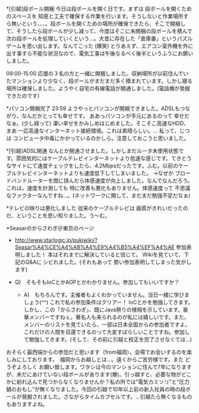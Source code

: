 *[引越]段ボール開梱
今日は段ボールを開く日です。まずは 段ボールを開くためのスペースを 知恵と工夫で確保する作業を行います。そうしないと作業場所すら無いという、、、。段ボールを開くための場所が確保できたら、そこで開梱して、そうしたら段ボールが少し減って、今度はそこに未開梱の段ボールを積んで 次の段ボールを処理していくという…。大昔に存在した「倉庫番」というパズルゲームを思い出します。なんてこった (爆笑)
とりあえず、エアコン室外機を外に出す事すら不能な状況なので、電気工事は午後なるべく後半というふうにお願いしました。

09:00-15:00 応援の３名の方と一緒に開梱しました。収納場所が以前住んでいたマンションより少なく、段ボールがまだまだ多く積まれています。しかし寝る場所は確保しました。ようやく自宅の有線電話が開通しました。(電話機が発掘できたのです)

*パソコン開梱完了
23:59 ようやっとパソコンが開梱できました。ADSLもつながり、なんだかとっても幸せです。
ああっパソコンが手元にあるのって 幸せだなぁ。(少し経って) 凄い幸せをかみしめはじめました。そこそこ高速なHDD、まあ 一応高速なインターネット接続環境。これは素晴らしい。… 私って、じつは コンピュータ中毒にかかっているのかしら。注意しておこうと思いました。

*[引越]ADSL開通
なんとか開通させました。しかしまだルータ未使用状態です。雰囲気的にはケーブルテレビインターネットより低速な感じです。てきとうなサイトにて速度チェックをしたら、4.2Mbpsだったです。ふむ。以前のケーブルテレビインターネットよりも速度低下してしまいました。
→なぜか ブロードバンドルーターを間に挟んだら体感速度が向上しました。なんでなんだろう。これは。速度を計測しても 特に改善も悪化もありません。体感速度って 不思議なファクターなんですね…。(ネットワークに関して、まだまだ勉強不足だなぁ)

*テレビの映りは悪化しました
従来のケーブルテレビは 画質がきれいだったのだ、ということを思い知りました。う～む。

*Seasarのからさわぎ＠東京のページ

* http://www.starlogic.jp/pukiwiki/?Seasar%A4%CE%A4%AB%A4%E9%A4%B5%A4%EF%A4%AE
参加表明しました！ 本はそれまでに解決していると信じて。
Wikiを見ていて、下記のQ&Aに シビれました。(それもあって 勢い参加表明してしまった気がします)

* Q)　そもそもIoCとかAOPとかわかりません。参加してもいいですか？
  *  A)　もちろんです。主催者もよくわかっていません。当日一緒に学びましょう(^^)
これで私の参加条件はクリアー！ IoCとかを勉強してきます。しかし、この「からさわぎ」、既にJava祭りの様相を示しています。豪華メンバーですねぇ。著名人も来られるのが私には嬉しいです。また、メンバーのリストを見ていたら、一部は日本全国からの参加者ですよ。これだけの人間を召還できるのって大変すばらしいことですね。参加して勉強してきます。(そして、その前に引越と校正を完了させなくては…)

おそらく最西端からの参加だと思います（from福岡）。会場でお会いするのを楽しみにしております。　福岡からお越しとは…。遠くからご苦労様です。また どうぞよろしく お願い致します。ワタシは今のマンションに住んで7年になりますが、未だにあけていない段ボールがあります(爆)。引っ越すと、必要な物がどこかに紛れ込んで見つからなくなりませんか？私の所では”電気カミソリ”と”圧力鍋のおもし”が無くなりました。今回の引越で10年以上前の新入社員の時の段ボールが発掘されました。さながらタイムカプセルです。…引越たら無くなるものもありますよね。
